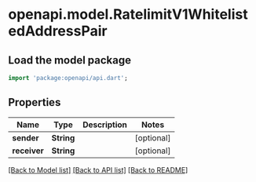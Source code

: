 # openapi.model.RatelimitV1WhitelistedAddressPair

## Load the model package
```dart
import 'package:openapi/api.dart';
```

## Properties
Name | Type | Description | Notes
------------ | ------------- | ------------- | -------------
**sender** | **String** |  | [optional] 
**receiver** | **String** |  | [optional] 

[[Back to Model list]](../README.md#documentation-for-models) [[Back to API list]](../README.md#documentation-for-api-endpoints) [[Back to README]](../README.md)


